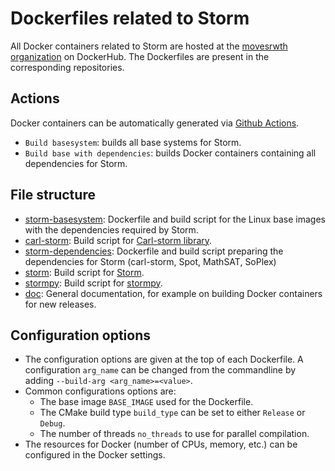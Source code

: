 # Dockerfiles related to Storm

All Docker containers related to Storm are hosted at the [movesrwth organization](https://hub.docker.com/u/movesrwth) on DockerHub.
The Dockerfiles are present in the corresponding repositories.

## Actions
Docker containers can be automatically generated via [Github Actions](https://github.com/moves-rwth/docker-storm/actions/).
- `Build basesystem`: builds all base systems for Storm.
- `Build base with dependencies`: builds Docker containers containing all dependencies for Storm.

## File structure
- [storm-basesystem](storm-basesystem): Dockerfile and build script for the Linux base images with the dependencies required by Storm.
- [carl-storm](carl-storm): Build script for [Carl-storm library](https://github.com/moves-rwth/carl-storm).
- [storm-dependencies](storm-dependencies): Dockerfile and build script preparing the dependencies for Storm (carl-storm, Spot, MathSAT, SoPlex)
- [storm](storm): Build script for [Storm](https://github.com/moves-rwth/storm/).
- [stormpy](stormpy): Build script for [stormpy](https://github.com/moves-rwth/stormpy/).
- [doc](doc): General documentation, for example on building Docker containers for new releases.

## Configuration options
- The configuration options are given at the top of each Dockerfile.
   A configuration `arg_name` can be changed from the commandline by adding `--build-arg <arg_name>=<value>`.
- Common configurations options are:
    * The base image `BASE_IMAGE` used for the Dockerfile.
    * The CMake build type `build_type` can be set to either `Release` or `Debug`.
    * The number of threads `no_threads` to use for parallel compilation.
- The resources for Docker (number of CPUs, memory, etc.) can be configured in the Docker settings.
